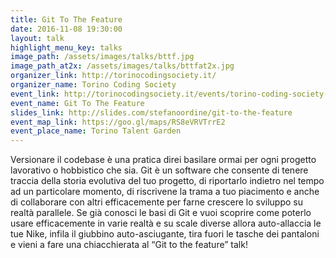 ```yaml
---
title: Git To The Feature
date: 2016-11-08 19:30:00
layout: talk
highlight_menu_key: talks
image_path: /assets/images/talks/bttf.jpg
image_path_at2x: /assets/images/talks/bttfat2x.jpg
organizer_link: http://torinocodingsociety.it/
organizer_name: Torino Coding Society
event_link: http://torinocodingsociety.it/events/torino-coding-society-8nov16/
event_name: Git To The Feature
slides_link: http://slides.com/stefanoordine/git-to-the-feature
event_map_link: https://goo.gl/maps/RS8eVRVTrrE2
event_place_name: Torino Talent Garden
---
```

Versionare il codebase è una pratica direi basilare ormai per ogni progetto lavorativo o hobbistico che sia.
Git è un software che consente di tenere traccia della storia evolutiva del tuo progetto, di riportarlo indietro nel tempo ad un particolare momento, di riscrivene la trama a tuo piacimento e anche di collaborare con altri efficacemente per farne crescere lo sviluppo su realtà parallele.
Se già conosci le basi di Git e vuoi scoprire come poterlo usare efficacemente in varie realtà e su scale diverse allora auto-allaccia le tue Nike, infila il giubbino auto-asciugante, tira fuori le tasche dei pantaloni e vieni a fare una chiacchierata al “Git to the feature” talk!
